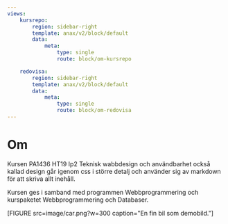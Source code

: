 ```yaml
---
views:
    kursrepo:
        region: sidebar-right
        template: anax/v2/block/default
        data:
            meta:
                type: single
                route: block/om-kursrepo

    redovisa:
        region: sidebar-right
        template: anax/v2/block/default
        data:
            meta:
                type: single
                route: block/om-redovisa
---
```

# Om

Kursen PA1436 HT19 Ip2 Teknisk wabbdesign och användbarhet också kallad design går igenom css i större detalj och använder sig av markdown för att skriva allt inehåll.

Kursen ges i samband med programmen Webbprogrammering och kurspaketet Webbprogrammering och Databaser.

[FIGURE src=image/car.png?w=300 caption="En fin bil som demobild."]
